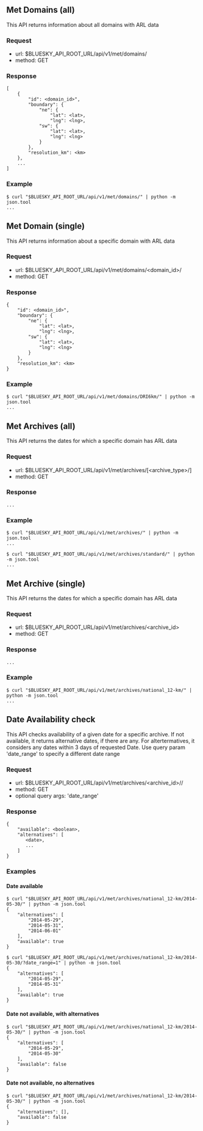 ## Met Domains (all)

This API returns information about all domains with ARL data

### Request

 - url: $BLUESKY_API_ROOT_URL/api/v1/met/domains/
 - method: GET

### Response

    [
        {
            "id": <domain_id>",
            "boundary": {
                "ne": {
                    "lat": <lat>,
                    "lng": <lng>,
                "sw": {
                    "lat": <lat>,
                    "lng": <lng>
                }
            },
            "resolution_km": <km>
        },
        ...
    ]

### Example

    $ curl "$BLUESKY_API_ROOT_URL/api/v1/met/domains/" | python -m json.tool
    ...




## Met Domain (single)

This API returns information about a specific domain with ARL data

### Request

 - url: $BLUESKY_API_ROOT_URL/api/v1/met/domains/<domain_id>/
 - method: GET

### Response

    {
        "id": <domain_id>",
        "boundary": {
            "ne": {
                "lat": <lat>,
                "lng": <lng>,
            "sw": {
                "lat": <lat>,
                "lng": <lng>
            }
        },
        "resolution_km": <km>
    }

### Example

    $ curl "$BLUESKY_API_ROOT_URL/api/v1/met/domains/DRI6km/" | python -m json.tool
    ...




## Met Archives (all)

This API returns the dates for which a specific domain has ARL data

### Request

 - url: $BLUESKY_API_ROOT_URL/api/v1/met/archives/[<archive_type>/]
 - method: GET

### Response

    ...

### Example

    $ curl "$BLUESKY_API_ROOT_URL/api/v1/met/archives/" | python -m json.tool
    ...

    $ curl "$BLUESKY_API_ROOT_URL/api/v1/met/archives/standard/" | python -m json.tool
    ...




## Met Archive (single)

This API returns the dates for which a specific domain has ARL data

### Request

 - url: $BLUESKY_API_ROOT_URL/api/v1/met/archives/<archive_id>
 - method: GET

### Response

    ...

### Example

    $ curl "$BLUESKY_API_ROOT_URL/api/v1/met/archives/national_12-km/" | python -m json.tool
    ...




## Date Availability check

This API checks availability of a given date for a specific archive.
If not available, it returns alternative dates, if there are any.
For altertermatives, it considers any dates within 3 days of
requested Date.  Use query param 'date_range' to specify a different
date range

### Request

 - url:  $BLUESKY_API_ROOT_URL/api/v1/met/archives/<archive_id>/<date>/
 - method: GET
 - optional query args: 'date_range'

### Response

    {
        "available": <boolean>,
        "alternatives": [
           <date>,
           ...
        ]
    }

### Examples

#### Date available

    $ curl "$BLUESKY_API_ROOT_URL/api/v1/met/archives/national_12-km/2014-05-30/" | python -m json.tool
    {
        "alternatives": [
            "2014-05-29",
            "2014-05-31",
            "2014-06-01"
        ],
        "available": true
    }

    $ curl "$BLUESKY_API_ROOT_URL/api/v1/met/archives/national_12-km/2014-05-30/?date_range=1" | python -m json.tool
    {
        "alternatives": [
            "2014-05-29",
            "2014-05-31"
        ],
        "available": true
    }

#### Date not available, with alternatives

    $ curl "$BLUESKY_API_ROOT_URL/api/v1/met/archives/national_12-km/2014-05-30/" | python -m json.tool
    {
        "alternatives": [
            "2014-05-29",
            "2014-05-30"
        ],
        "available": false
    }

#### Date not available, no alternatives

    $ curl "$BLUESKY_API_ROOT_URL/api/v1/met/archives/national_12-km/2014-05-30/" | python -m json.tool
    {
        "alternatives": [],
        "available": false
    }
